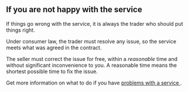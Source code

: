 ##  If you are not happy with the service

If things go wrong with the service, it is always the trader who should put
things right.

Under consumer law, the trader must resolve any issue, so the service meets
what was agreed in the contract.

The seller must correct the issue for free, within a _reasonable_ time and
without significant inconvenience to you. A reasonable time means the shortest
possible time to fix the issue.

Get more information on what to do if you have [ problems with a service
](/en/consumer/buying-services/problem-with-a-service/) .
